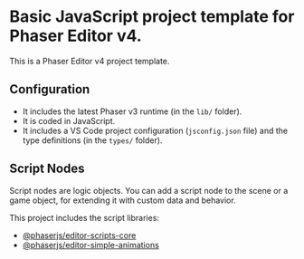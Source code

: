 # Basic JavaScript project template for Phaser Editor v4.

This is a Phaser Editor v4 project template.

## Configuration

* It includes the latest Phaser v3 runtime (in the `lib/` folder).
* It is coded in JavaScript.
* It includes a VS Code project configuration (`jsconfig.json` file) and the type definitions (in the `types/` folder).

## Script Nodes

Script nodes are logic objects. You can add a script node to the scene or a game object, for extending it with custom data and behavior.

This project includes the script libraries:

- [@phaserjs/editor-scripts-core](https://github.com/phaserjs/editor-scripts-core)
- [@phaserjs/editor-simple-animations](https://github.com/phaserjs/editor-scripts-simple-animations#duration-config)